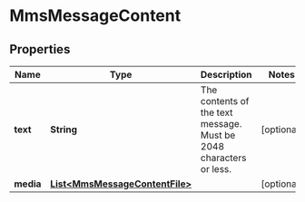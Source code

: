 

# MmsMessageContent


## Properties

| Name | Type | Description | Notes |
|------------ | ------------- | ------------- | -------------|
|**text** | **String** | The contents of the text message. Must be 2048 characters or less. |  [optional] |
|**media** | [**List&lt;MmsMessageContentFile&gt;**](MmsMessageContentFile.md) |  |  [optional] |



